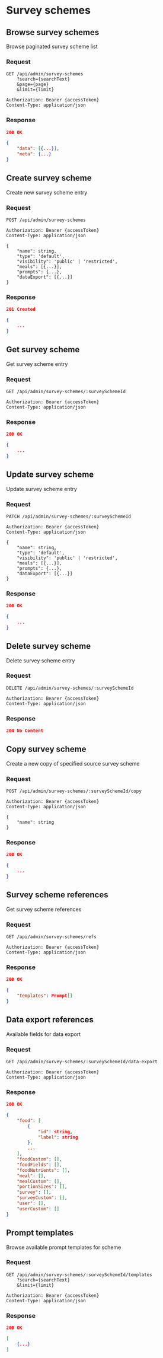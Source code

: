 # Survey schemes

## Browse survey schemes

Browse paginated survey scheme list

### Request

```http
GET /api/admin/survey-schemes
    ?search={searchText}
    &page={page}
    &limit={limit}

Authorization: Bearer {accessToken}
Content-Type: application/json
```

### Response

```json
200 OK

{
    "data": [{...}],
    "meta": {...}
}
```

## Create survey scheme

Create new survey scheme entry

### Request

```http
POST /api/admin/survey-schemes

Authorization: Bearer {accessToken}
Content-Type: application/json

{
    "name": string,
    "type": 'default',
    "visibility": 'public' | 'restricted',
    "meals": [{...}],
    "prompts": {...},
    "dataExport": [{...}]
}
```

### Response

```json
201 Created

{
    ...
}
```

## Get survey scheme

Get survey scheme entry

### Request

```http
GET /api/admin/survey-schemes/:surveySchemeId

Authorization: Bearer {accessToken}
Content-Type: application/json
```

### Response

```json
200 OK

{
    ...
}
```

## Update survey scheme

Update survey scheme entry

### Request

```http
PATCH /api/admin/survey-schemes/:surveySchemeId

Authorization: Bearer {accessToken}
Content-Type: application/json

{
    "name": string,
    "type": 'default',
    "visibility": 'public' | 'restricted',
    "meals": [{...}],
    "prompts": {...},
    "dataExport": [{...}]
}
```

### Response

```json
200 OK

{
    ...
}
```

## Delete survey scheme

Delete survey scheme entry

### Request

```http
DELETE /api/admin/survey-schemes/:surveySchemeId

Authorization: Bearer {accessToken}
Content-Type: application/json
```

### Response

```json
204 No Content
```

## Copy survey scheme

Create a new copy of specified source survey scheme

### Request

```http
POST /api/admin/survey-schemes/:surveySchemeId/copy

Authorization: Bearer {accessToken}
Content-Type: application/json

{
    "name": string
}
```

### Response

```json
200 OK

{
    ...
}
```

## Survey scheme references

Get survey scheme references

### Request

```http
GET /api/admin/survey-schemes/refs

Authorization: Bearer {accessToken}
Content-Type: application/json
```

### Response

```json
200 OK

{
    "templates": Prompt[]
}
```

## Data export references

Available fields for data export

### Request

```http
GET /api/admin/survey-schemes/:surveySchemeId/data-export

Authorization: Bearer {accessToken}
Content-Type: application/json
```

### Response

```json
200 OK

{
    "food": [
        {
            "id": string,
            "label": string
        },
        ...
    ],
    "foodCustom": [],
    "foodFields": [],
    "foodNutrients": [],
    "meal": [],
    "mealCustom": [],
    "portionSizes": [],
    "survey": [],
    "surveyCustom": [],
    "user": [],
    "userCustom": []
}
```

## Prompt templates

Browse available prompt templates for scheme

### Request

```http
GET /api/admin/survey-schemes/:surveySchemeId/templates
    ?search={searchText}
    &limit={limit}

Authorization: Bearer {accessToken}
Content-Type: application/json
```

### Response

```json
200 OK

[
    {...}
]
```

